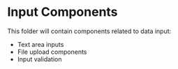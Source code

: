 # Input Components

This folder will contain components related to data input:
- Text area inputs
- File upload components
- Input validation
